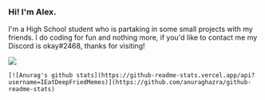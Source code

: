 ### Hi! I'm Alex.

I'm a High School student who is partaking in some small projects with my friends. I do coding for fun and nothing more, if you'd like to contact me my Discord is okay#2468, thanks for visiting!

![](https://komarev.com/ghpvc/?username=IEatDeepFriedMemes)

    [![Anurag's github stats](https://github-readme-stats.vercel.app/api?username=IEatDeepFriedMemes)](https://github.com/anuraghazra/github-readme-stats)
